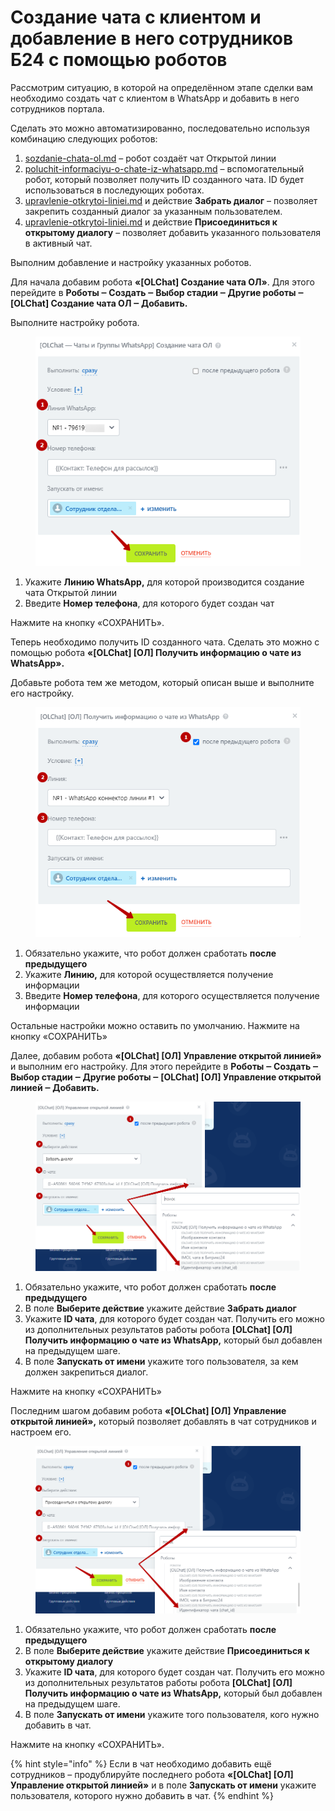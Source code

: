 # Создание чата с клиентом и добавление в него сотрудников Б24 с помощью роботов

Рассмотрим ситуацию, в которой на определённом этапе сделки вам необходимо создать чат с клиентом в WhatsApp и добавить в него сотрудников портала.

Сделать это можно автоматизированно, последовательно используя комбинацию следующих роботов:

1. [sozdanie-chata-ol.md](../../roboty-i-aktiviti/roboty/sozdanie-chata-ol.md "mention") – робот создаёт чат Открытой линии
2. [poluchit-informaciyu-o-chate-iz-whatsapp.md](../../roboty-i-aktiviti/roboty/poluchit-informaciyu-o-chate-iz-whatsapp.md "mention") – вспомогательный робот, который позволяет получить ID созданного чата. ID будет использоваться в последующих роботах.
3. [upravlenie-otkrytoi-liniei.md](../../roboty-i-aktiviti/roboty/upravlenie-otkrytoi-liniei.md "mention") и действие **Забрать диалог** – позволяет закрепить созданный диалог за указанным пользователем.
4. [upravlenie-otkrytoi-liniei.md](../../roboty-i-aktiviti/roboty/upravlenie-otkrytoi-liniei.md "mention") и действие **Присоединиться к открытому диалогу** – позволяет добавить указанного пользователя в активный чат.

Выполним добавление и настройку указанных роботов.

Для начала добавим робота **«\[OLChat] Создание чата ОЛ»**. Для этого перейдите в **Роботы ‒ Создать ‒ Выбор стадии ‒ Другие роботы ‒ \[OLChat] Создание чата ОЛ ‒ Добавить.**

Выполните настройку робота.

<figure><img src="../../.gitbook/assets/image (945).png" alt=""><figcaption></figcaption></figure>

1. Укажите **Линию WhatsApp,** для которой производится создание чата Открытой линии
2. Введите **Номер телефона**, для которого будет создан чат

Нажмите на кнопку «СОХРАНИТЬ».

Теперь необходимо получить ID созданного чата. Сделать это можно с помощью робота **«\[OLChat] \[ОЛ] Получить информацию о чате из WhatsApp».**

Добавьте робота тем же методом, который описан выше и выполните его настройку.

<figure><img src="../../.gitbook/assets/image (946).png" alt=""><figcaption></figcaption></figure>

1. Обязательно укажите, что робот должен сработать **после предыдущего**
2. Укажите **Линию,** для которой осуществляется получение информации
3. Введите **Номер телефона**, для которого осуществляется получение информации

Остальные настройки можно оставить по умолчанию. Нажмите на кнопку «СОХРАНИТЬ»

Далее, добавим робота **«\[OLChat] \[ОЛ] Управление открытой линией»** и выполним его настройку. Для этого перейдите в **Роботы ‒ Создать ‒ Выбор стадии ‒ Другие роботы ‒ \[OLChat] \[ОЛ] Управление открытой линией ‒ Добавить.**

<figure><img src="../../.gitbook/assets/image (947).png" alt=""><figcaption></figcaption></figure>

1. Обязательно укажите, что робот должен сработать **после предыдущего**
2. В поле **Выберите действие** укажите действие **Забрать диалог**
3. Укажите **ID чата**, для которого будет создан чат. Получить его можно из дополнительных результатов работы робота **\[OLChat] \[ОЛ] Получить информацию о чате из WhatsApp,** который был добавлен на предыдущем шаге.
4. В поле **Запускать от имени** укажите того пользователя, за кем должен закрепиться диалог.

Нажмите на кнопку «СОХРАНИТЬ»

Последним шагом добавим робота **«\[OLChat] \[ОЛ] Управление открытой линией»,** который позволяет добавлять в чат сотрудников и настроем его.

<figure><img src="../../.gitbook/assets/image (948).png" alt=""><figcaption></figcaption></figure>

1. Обязательно укажите, что робот должен сработать **после предыдущего**
2. В поле **Выберите действие** укажите действие **Присоединиться к открытому диалогу**
3. Укажите **ID чата**, для которого будет создан чат. Получить его можно из дополнительных результатов работы робота **\[OLChat] \[ОЛ] Получить информацию о чате из WhatsApp,** который был добавлен на предыдущем шаге.
4. В поле **Запускать от имени** укажите того пользователя, кого нужно добавить в чат.

Нажмите на кнопку «СОХРАНИТЬ».

{% hint style="info" %}
Если в чат необходимо добавить ещё сотрудников – продублируйте последнего робота **«\[OLChat] \[ОЛ] Управление открытой линией»** и в поле **Запускать от имени** укажите пользователя, которого нужно добавить в чат.
{% endhint %}
